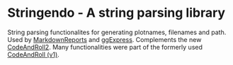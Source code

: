 # Stringendo - A string parsing library

String parsing functionalites for generating plotnames, filenames and path. Used by [MarkdownReports](https://github.com/vertesy/MarkdownReports) and [ggExpress](https://github.com/vertesy/ggExpress). 
Complements the new [CodeAndRoll2](https://github.com/vertesy/CodeAndRoll2). Many functionalities were part of the formerly used [CodeAndRoll (v1)](https://github.com/vertesy/CodeAndRoll).

